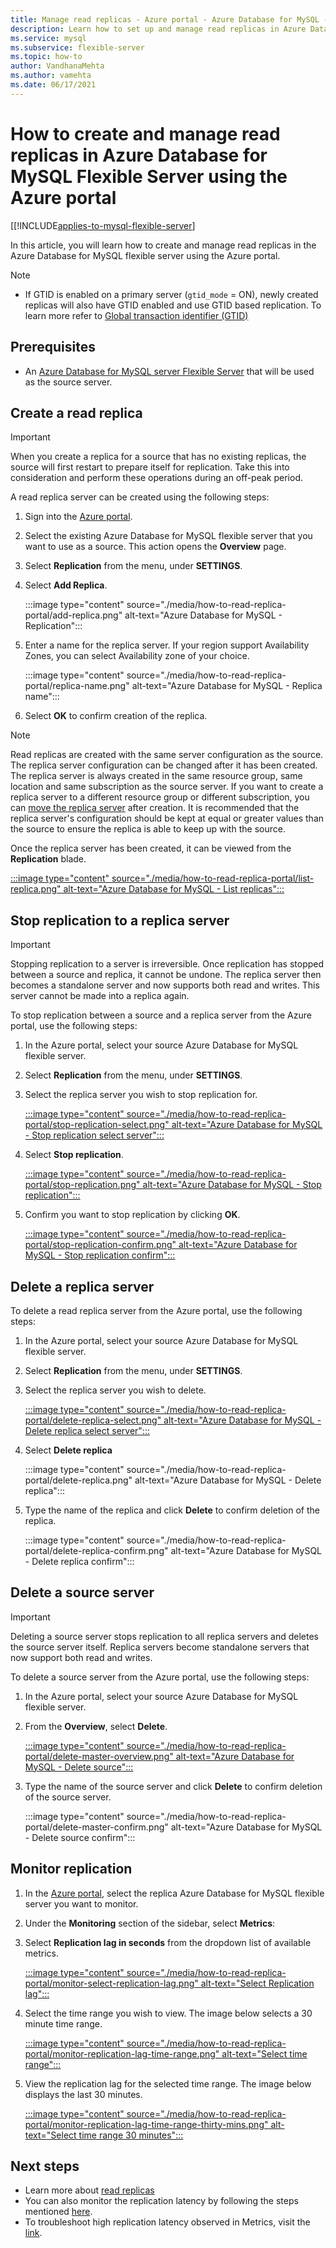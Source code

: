 ```yaml
---
title: Manage read replicas - Azure portal - Azure Database for MySQL - Flexible Server
description: Learn how to set up and manage read replicas in Azure Database for MySQL flexible server using the Azure portal.
ms.service: mysql
ms.subservice: flexible-server
ms.topic: how-to
author: VandhanaMehta
ms.author: vamehta
ms.date: 06/17/2021
---
```


# How to create and manage read replicas in Azure Database for MySQL Flexible Server using the Azure portal

[[!INCLUDE[applies-to-mysql-flexible-server](../includes/applies-to-mysql-flexible-server.md)]

In this article, you will learn how to create and manage read replicas in the Azure Database for MySQL flexible server using the Azure portal.

> [!Note]
> 
> * If GTID is enabled on a primary server (`gtid_mode` = ON), newly created replicas will also have GTID enabled and use GTID based replication. To learn more refer to [Global transaction identifier (GTID)](concepts-read-replicas.md#global-transaction-identifier-gtid)

## Prerequisites

- An [Azure Database for MySQL server Flexible Server](quickstart-create-server-portal.md) that will be used as the source server.

## Create a read replica

> [!IMPORTANT]
>When you create a replica for a source that has no existing replicas, the source will first restart to prepare itself for replication. Take this into consideration and perform these operations during an off-peak period.

A read replica server can be created using the following steps:

1. Sign into the [Azure portal](https://portal.azure.com/).

2. Select the existing Azure Database for MySQL flexible server that you want to use as a source. This action opens the **Overview** page.

3. Select **Replication** from the menu, under **SETTINGS**.

4. Select **Add Replica**.

   :::image type="content" source="./media/how-to-read-replica-portal/add-replica.png" alt-text="Azure Database for MySQL - Replication":::

5. Enter a name for the replica server. If your region support Availability Zones, you can select Availability zone of your choice.

    :::image type="content" source="./media/how-to-read-replica-portal/replica-name.png" alt-text="Azure Database for MySQL - Replica name":::

6. Select **OK** to confirm creation of the replica.

> [!NOTE]
> Read replicas are created with the same server configuration as the source. The replica server configuration can be changed after it has been created. The replica server is always created in the same resource group, same location and same subscription as the source server. If you want to create a replica server to a different resource group or different subscription, you can [move the replica server](../../azure-resource-manager/management/move-resource-group-and-subscription.md) after creation. It is recommended that the replica server's configuration should be kept at equal or greater values than the source to ensure the replica is able to keep up with the source.

Once the replica server has been created, it can be viewed from the **Replication** blade.

   [:::image type="content" source="./media/how-to-read-replica-portal/list-replica.png" alt-text="Azure Database for MySQL - List replicas":::](./media/how-to-read-replica-portal/list-replica.png#lightbox)

## Stop replication to a replica server

> [!IMPORTANT]
>Stopping replication to a server is irreversible. Once replication has stopped between a source and replica, it cannot be undone. The replica server then becomes a standalone server and now supports both read and writes. This server cannot be made into a replica again.

To stop replication between a source and a replica server from the Azure portal, use the following steps:

1. In the Azure portal, select your source Azure Database for MySQL flexible server.

2. Select **Replication** from the menu, under **SETTINGS**.

3. Select the replica server you wish to stop replication for.

   [:::image type="content" source="./media/how-to-read-replica-portal/stop-replication-select.png" alt-text="Azure Database for MySQL - Stop replication select server":::](./media/how-to-read-replica-portal/stop-replication-select.png#lightbox)

4. Select **Stop replication**.

   [:::image type="content" source="./media/how-to-read-replica-portal/stop-replication.png" alt-text="Azure Database for MySQL - Stop replication":::](./media/how-to-read-replica-portal/stop-replication.png#lightbox)

5. Confirm you want to stop replication by clicking **OK**.

   [:::image type="content" source="./media/how-to-read-replica-portal/stop-replication-confirm.png" alt-text="Azure Database for MySQL - Stop replication confirm":::](./media/how-to-read-replica-portal/stop-replication-confirm.png#lightbox)

## Delete a replica server

To delete a read replica server from the Azure portal, use the following steps:

1. In the Azure portal, select your source Azure Database for MySQL flexible server.

2. Select **Replication** from the menu, under **SETTINGS**.

3. Select the replica server you wish to delete.

   [:::image type="content" source="./media/how-to-read-replica-portal/delete-replica-select.png" alt-text="Azure Database for MySQL - Delete replica select server":::](./media/how-to-read-replica-portal/delete-replica-select.png#lightbox)

4. Select **Delete replica**

   :::image type="content" source="./media/how-to-read-replica-portal/delete-replica.png" alt-text="Azure Database for MySQL - Delete replica":::

5. Type the name of the replica and click **Delete** to confirm deletion of the replica.

   :::image type="content" source="./media/how-to-read-replica-portal/delete-replica-confirm.png" alt-text="Azure Database for MySQL - Delete replica confirm":::

## Delete a source server

> [!IMPORTANT]
>Deleting a source server stops replication to all replica servers and deletes the source server itself. Replica servers become standalone servers that now support both read and writes.

To delete a source server from the Azure portal, use the following steps:

1. In the Azure portal, select your source Azure Database for MySQL flexible server.

2. From the **Overview**, select **Delete**.

   [:::image type="content" source="./media/how-to-read-replica-portal/delete-master-overview.png" alt-text="Azure Database for MySQL - Delete source":::](./media/how-to-read-replica-portal/delete-master-overview.png#lightbox)

3. Type the name of the source server and click **Delete** to confirm deletion of the source server.

   :::image type="content" source="./media/how-to-read-replica-portal/delete-master-confirm.png" alt-text="Azure Database for MySQL - Delete source confirm":::

## Monitor replication

1. In the [Azure portal](https://portal.azure.com/), select the replica Azure Database for MySQL flexible server you want to monitor.

2. Under the **Monitoring** section of the sidebar, select **Metrics**:

3. Select **Replication lag in seconds** from the dropdown list of available metrics.

   [:::image type="content" source="./media/how-to-read-replica-portal/monitor-select-replication-lag.png" alt-text="Select Replication lag":::](./media/how-to-read-replica-portal/monitor-select-replication-lag.png#lightbox)

4. Select the time range you wish to view. The image below selects a 30 minute time range.

   [:::image type="content" source="./media/how-to-read-replica-portal/monitor-replication-lag-time-range.png" alt-text="Select time range":::](./media/how-to-read-replica-portal/monitor-replication-lag-time-range.png#lightbox)

5. View the replication lag for the selected time range. The image below displays the last 30 minutes.

   [:::image type="content" source="./media/how-to-read-replica-portal/monitor-replication-lag-time-range-thirty-mins.png" alt-text="Select time range 30 minutes":::](./media/how-to-read-replica-portal/monitor-replication-lag-time-range-thirty-mins.png#lightbox)

## Next steps

- Learn more about [read replicas](concepts-read-replicas.md)
- You can also monitor the replication latency by following the steps mentioned [here](../single-server/how-to-troubleshoot-replication-latency.md#monitoring-replication-latency).
- To troubleshoot high replication latency observed in Metrics, visit the [link](../single-server/how-to-troubleshoot-replication-latency.md#common-scenarios-for-high-replication-latency).